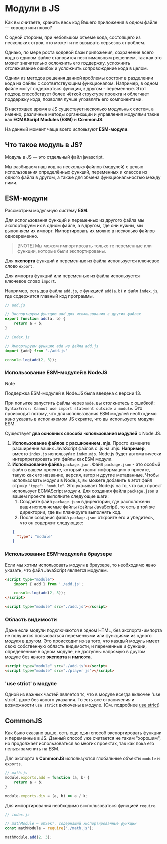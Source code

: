 # Модули в JS

Как вы считаете, хранить весь код Вашего приложения в одном файле — хорошо или плохо?

С одной стороны, при небольшом объеме кода, состоящего из нескольких строк, это может и не вызывать серьезных проблем. 

Однако, по мере роста кодовой базы приложения, сохранение всего кода в едином файле становится неоптимальным решением, так как это может значительно осложнить его поддержку, усложнить отслеживание ошибок и усложнить сопровождение кода в целом.

Одним из методов решения данной проблемы состоит в разделении кода на файлы с соответствующим функционалом. Например, в одном файле могут содержаться функции, в другом - переменные. Этот подход способствует более чёткой структуре проекта и облегчает поддержку кода, позволяя лучше управлять его компонентами.

В настоящее время в JS существует несколько модульных систем, а именно, различные методы организации и управления модулями такие как **ECMAScript Modules (ESM)** и **CommonJS**. 

На данный момент чаще всего используют **ESM-модули**.

## Что такое модуль в JS?

Модуль в JS — это отдельный файл javascript.

Мы разбиваем наш код на несколько файлов (модулей) с целью использования определённых функций, переменных и классов из одного файла в другом, а также для обмена функциональностью между ними.

## ESM-модули

Рассмотрим модульную систему **ESM**.

Для использования функций и переменных из другого файла мы экспортируем их в одном файле, а в другом, где они нужны, мы выполняем их импорт. Импортировать их можно в несколько файлов одновременно. 

> [!NOTE] Мы можем импортировать только те переменные или функции, которые были экспортированы.

Для **экспорта** функций и переменных из файла используется ключевое слово `export`.

Для импорта функций или переменных из файла используется ключевое слово `import`.

Например, есть два файла `add.js`, с функцией `add(a,b)` и файл `index.js`, где содержится главный код программы.

```js
// add.js

// Экспортируем функцию add для использования в других файлах
export function add(a, b) {
    return a + b;
}
```

```js
// index.js

// Импортируем функцию add из файла add.js
import {add} from './add.js'

console.log(add(2, 3));
```

### Использование ESM-модулей в NodeJS

> [!NOTE]
> Поддержка ESM-модулей в Node.JS была введена с версии 13.

При попытке запустить файлы через `node`, вы столкнетесь с ошибкой: `SyntaxError: Cannot use import statement outside a module`. Это происходит потому, что для использования ESM модулей необходимо явно указать в исполняемом JS скрипте, что вы используете модули ESM.

Существует **два основных способа использования модулей** с Node.JS.

1. **Использование файлов с расширением .mjs**.
    Просто измените расширение ваших JavaScript файлов с .js на .mjs. **Например**, вместо `index.js` используйте `index.mjs`. Node.js будет автоматически интерпретировать эти файлы как ESM модули.
2. **Использование файла** `package.json`.
    Файл `package.json` - это особый файл в вашем проекте, который хранит информацию о проекте, такую как его название, версия, автор и другие метаданные. Чтобы использовать модули в Node.js, вы можете добавить в этот файл строку `"type": "module"`. Это указывает Node.js на то, что ваш проект использует ECMAScript модули.
    Для создания файла `package.json` в вашем проекте выполните следующие шаги:
    1. Создайте файл `package.json` в директории, где расположены ваши исполняемые файлы (файлы JavaScript), то есть в той же директории, где вы планируете выполнять код.
    2. После создания файла `package.json` откройте его и убедитесь, что он содержит следующее:
    ```json
    {
      "type": "module"
    }
    ```
   
### Использование ESM-модулей в браузере

Если мы хотим использовать модули в браузере, то необходимо явно указать, что файл JavaScript является модулем.

```html
<script type="module">
    import { add } from './add.js';

    console.log(add(2, 3));
</script>
```
```html
<script type="module" src="./add.js"></script>
```

### Область видимости

Даже если модули подключаются в одном HTML, без экспорта-импорта не получится пользоваться переменными или функциями из одного модуля в другом. Это происходит из-за того, что каждый модуль имеет свою собственную область видимости, и переменные и функции, определённые в одном модуле, не доступны напрямую в другом модуле без явного **экспорта** и **импорта**.

```html
<script type="module" src="./add.js"></script>
<script type="module" src="./player.js"></script>
```

### 'use strict' в модуле

Одной из важных частей является то, что в модуле всегда включен 'use strict', даже без явного указания. То есть все ограничения и возможности `use strict` включены в модуле. (См. подробнее [use strict](71_use_strict.md))

## CommonJS

Как было сказано выше, есть еще один способ экспортировать функции и переменные в JS. Данный способ уже считается не таким "хорошим", но продолжает использоваться во многих проектах, так как пока его нельзя заменить на ESM.

Для экспорта в **CommonJS** используются глобальные объекты `module` и `exports`.

```js
// math.js
module.exports.add = function (a, b) {
    return a + b;
}

module.exports.div = (a, b) => a / b;
```

Для импортирования необходимо воспользоваться функцией `require`.

```js
// index.js

// mathModule — объект, содержащий экспортированные функции
const mathModule = require('./math.js');

mathModule.add(2, 3);
```